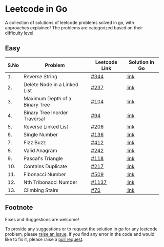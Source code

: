 # Leetcode in Go

A collection of solutions of leetcode problems solved in go, with approaches explained! The problems are categorized based on their difficulty level.  

## Easy

| S.No | Problem                        | Leetcode Link | Solution in Go |
|----|--------------------------------|---------------|----------------|
| 1. | Reverse String                 | [#344](https://leetcode.com/problems/reverse-string/)          | [link](https://github.com/floatgo/leetcode-in-go/tree/main/344_reverse_string)           |
| 2. | Delete Node in a Linked List   | [#237](https://leetcode.com/problems/delete-node-in-a-linked-list/)          | [link](https://github.com/floatgo/leetcode-in-go/tree/main/237_delete_node_linkedlist)           |
| 3. | Maximum Depth of a Binary Tree | [#104](https://leetcode.com/problems/maximum-depth-of-binary-tree/)          | [link](https://github.com/floatgo/leetcode-in-go/tree/main/104_max_depth_tree)           |
| 4. | Binary Tree Inorder Traversal | [#94](https://leetcode.com/problems/binary-tree-inorder-traversal/) | [link](https://github.com/floatgo/leetcode-in-go/tree/main/94_inorder_traversal) | 
| 5. | Reverse Linked List | [#206](https://leetcode.com/problems/reverse-linked-list/) | [link](https://github.com/floatgo/leetcode-in-go/tree/main/206_reverse_linkedlist) |
| 6. | Single Number | [#136](https://leetcode.com/problems/single-number/) | [link](https://github.com/floatgo/leetcode-in-go/tree/main/136_single_number) |
| 7. | Fizz Buzz | [#412](https://leetcode.com/problems/fizz-buzz) | [link](https://github.com/floatgo/leetcode-in-go/tree/main/412_fizzbuzz) |
| 8. | Valid Anagram | [#242](https://leetcode.com/problems/valid-anagram/) | [link](https://github.com/floatgo/leetcode-in-go/tree/main/242_valid_anagram) |
| 9. | Pascal's Triangle | [#118](https://leetcode.com/problems/pascals-triangle/) | [link](https://github.com/floatgo/leetcode-in-go/tree/main/118_pascal_triangle) | 
| 10. | Contains Duplicate | [#217](https://leetcode.com/problems/contains-duplicate/) | [link](https://github.com/floatgo/leetcode-in-go/tree/main/217_contains_duplicate) |
| 11. | Fibonacci Number | [#509](https://leetcode.com/problems/fibonacci-number/) | [link](https://github.com/floatgo/leetcode-in-go/tree/main/509_fibonacci) |
| 12. | Nth Tribonacci Number | [#1137](https://leetcode.com/problems/n-th-tribonacci-number/) | [link](https://github.com/floatgo/leetcode-in-go/tree/main/1137_Tribonacci) |
| 13. | Climbing Stairs | [#70](https://leetcode.com/problems/climbing-stairs/) | [link](https://github.com/floatgo/leetcode-in-go/tree/main/70_climbing_stairs) |

## Footnote
Fixes and Suggestions are welcome! 

To provide any suggestions or to request the solution in *go* for any leetcode problem, please [raise an issue](https://github.com/floatgo/leetcode-in-go/issues). If you find any error in the code and would like to fix it, please raise a [pull request](https://github.com/floatgo/leetcode-in-go/pulls).
